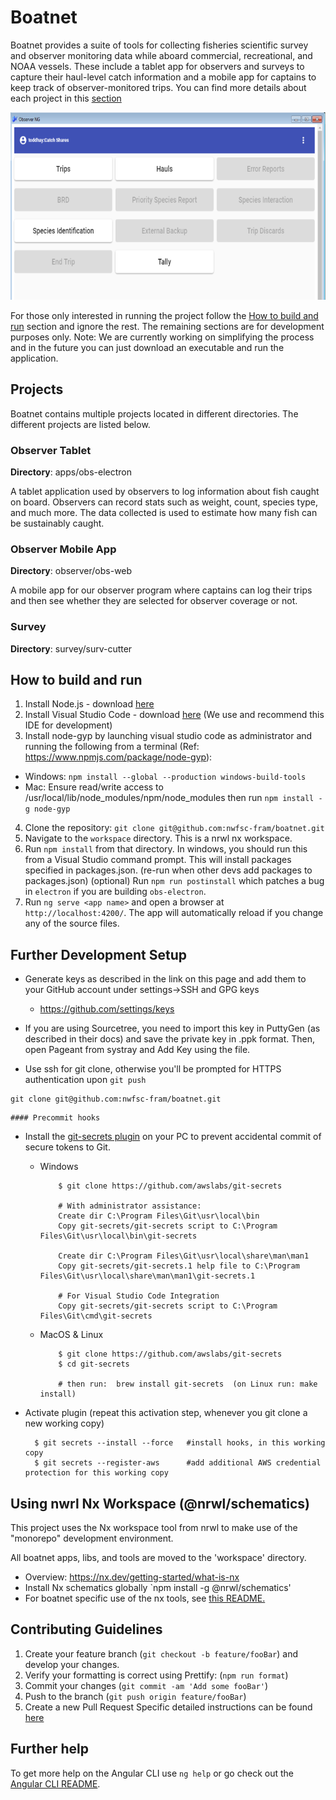 # Boatnet

Boatnet provides a suite of tools for collecting fisheries scientific survey and observer monitoring data while aboard commercial, recreational, and NOAA vessels. These include a tablet app for observers and surveys to capture their haul-level catch information and a mobile app for captains to keep track of observer-monitored trips. You can find more details about each project in this [section](https://github.com/nwfsc-fram/boatnet#projects)

<p align="center">
  <img src="./img/FRAM_screenshot.PNG" alt="FRAM Screenshot"
       width="654" height="300">
</p>

For those only interested in running the project follow the [How to build and run](https://github.com/nwfsc-fram/boatnet#how-to-build-and-run) section and ignore the rest. The remaining sections are for development purposes only. Note: We are currently working on simplifying the process and in the future you can just download an executable and run the application.

## Projects

Boatnet contains multiple projects located in different directories. The different projects are listed below.

### Observer Tablet

**Directory**: apps/obs-electron

A tablet application used by observers to log information about fish caught on board. Observers can record stats such as weight, count, species type, and much more. The data collected is used to estimate how many fish can be sustainably caught.

### Observer Mobile App

**Directory**: observer/obs-web

A mobile app for our observer program where captains can log their trips and then see whether they are selected for observer coverage or not.

### Survey

**Directory**: survey/surv-cutter

## How to build and run

1. Install Node.js - download [here](https://nodejs.org/en/)
2. Install Visual Studio Code - download [here](https://code.visualstudio.com/) (We use and recommend this IDE for development)
3. Install node-gyp by launching visual studio code as administrator and running the following from a terminal (Ref: https://www.npmjs.com/package/node-gyp):

- Windows: `npm install --global --production windows-build-tools`
- Mac: Ensure read/write access to /usr/local/lib/node_modules/npm/node_modules then run `npm install -g node-gyp`

4. Clone the repository: `git clone git@github.com:nwfsc-fram/boatnet.git`
5. Navigate to the `workspace` directory. This is a nrwl nx workspace.
6. Run `npm install` from that directory. In windows, you should run this from a Visual Studio command prompt. This will install packages specified in packages.json. (re-run when other devs add packages to packages.json)
   (optional) Run `npm run postinstall` which patches a bug in `electron` if you are building `obs-electron`.
7. Run `ng serve <app name>` and open a browser at `http://localhost:4200/`. The app will automatically reload if you change any of the source files.

## Further Development Setup

- Generate keys as described in the link on this page and add them to your GitHub account under settings->SSH and GPG keys

  - https://github.com/settings/keys

- If you are using Sourcetree, you need to import this key in PuttyGen (as described in their docs) and save the private key in .ppk format. Then, open Pageant from systray and Add Key using the file.
- Use ssh for git clone, otherwise you'll be prompted for HTTPS authentication upon `git push`

```
git clone git@github.com:nwfsc-fram/boatnet.git
```

    #### Precommit hooks

- Install the [git-secrets plugin](https://github.com/awslabs/git-secrets) on your PC to prevent accidental commit of secure tokens to Git.

  - Windows

            $ git clone https://github.com/awslabs/git-secrets

            # With administrator assistance:
            Create dir C:\Program Files\Git\usr\local\bin
            Copy git-secrets/git-secrets script to C:\Program Files\Git\usr\local\bin\git-secrets

            Create dir C:\Program Files\Git\usr\local\share\man\man1
            Copy git-secrets/git-secrets.1 help file to C:\Program Files\Git\usr\local\share\man\man1\git-secrets.1

            # For Visual Studio Code Integration
            Copy git-secrets/git-secrets script to C:\Program Files\Git\cmd\git-secrets

  - MacOS & Linux

            $ git clone https://github.com/awslabs/git-secrets
            $ cd git-secrets

            # then run:  brew install git-secrets  (on Linux run: make install)

- Activate plugin (repeat this activation step, whenever you git clone a new working copy)

        $ git secrets --install --force   #install hooks, in this working copy
        $ git secrets --register-aws      #add additional AWS credential protection for this working copy

## Using nwrl Nx Workspace (@nrwl/schematics)

This project uses the Nx workspace tool from nrwl to make use of the "monorepo" development environment.

All boatnet apps, libs, and tools are moved to the 'workspace' directory.

- Overview: https://nx.dev/getting-started/what-is-nx
- Install Nx schematics globally `npm install -g @nrwl/schematics'
- For boatnet specific use of the nx tools, see [this README.](./workspace/README.md)

## Contributing Guidelines

1. Create your feature branch (`git checkout -b feature/fooBar`) and develop your changes.
2. Verify your formatting is correct using Prettify: (`npm run format`)
3. Commit your changes (`git commit -am 'Add some fooBar'`)
4. Push to the branch (`git push origin feature/fooBar`)
5. Create a new Pull Request
   Specific detailed instructions can be found [here](./CONTRIBUTING.md)

## Further help

To get more help on the Angular CLI use `ng help` or go check out the [Angular CLI README](https://github.com/angular/angular-cli/blob/master/README.md).
